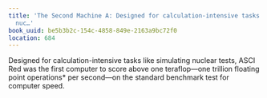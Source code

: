 ```yaml
---
title: 'The Second Machine A: Designed for calculation-intensive tasks like simulating
  nuc…'
book_uuid: be5b3b2c-154c-4858-849e-2163a9bc72f0
location: 684
---
```


Designed for calculation-intensive tasks like simulating nuclear tests,
ASCI Red was the first computer to score above one teraflop—one trillion
floating point operations* per second—on the standard benchmark test for
computer speed.